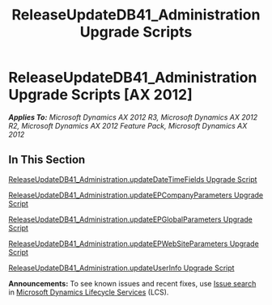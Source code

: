﻿---
title: ReleaseUpdateDB41_Administration Upgrade Scripts
TOCTitle: ReleaseUpdateDB41_Administration Upgrade Scripts
ms:assetid: b68f174b-1d5c-44d9-99d1-4e7e49ad38f7
ms:mtpsurl: https://msdn.microsoft.com/en-us/library/JJ737034(v=AX.60)
ms:contentKeyID: 49710716
ms.date: 05/18/2015
mtps_version: v=AX.60
---

# ReleaseUpdateDB41\_Administration Upgrade Scripts [AX 2012]


_**Applies To:** Microsoft Dynamics AX 2012 R3, Microsoft Dynamics AX 2012 R2, Microsoft Dynamics AX 2012 Feature Pack, Microsoft Dynamics AX 2012_

## In This Section

[ReleaseUpdateDB41\_Administration.updateDateTimeFields Upgrade Script](releaseupdatedb41-administration-updatedatetimefields-upgrade-script.md)

[ReleaseUpdateDB41\_Administration.updateEPCompanyParameters Upgrade Script](releaseupdatedb41-administration-updateepcompanyparameters-upgrade-script.md)

[ReleaseUpdateDB41\_Administration.updateEPGlobalParameters Upgrade Script](releaseupdatedb41-administration-updateepglobalparameters-upgrade-script.md)

[ReleaseUpdateDB41\_Administration.updateEPWebSiteParameters Upgrade Script](releaseupdatedb41-administration-updateepwebsiteparameters-upgrade-script.md)

[ReleaseUpdateDB41\_Administration.updateUserInfo Upgrade Script](releaseupdatedb41-administration-updateuserinfo-upgrade-script.md)

  
**Announcements:** To see known issues and recent fixes, use [Issue search](http://go.microsoft.com/fwlink/?linkid=389258) in [Microsoft Dynamics Lifecycle Services](http://go.microsoft.com/fwlink/?linkid=306505) (LCS).

